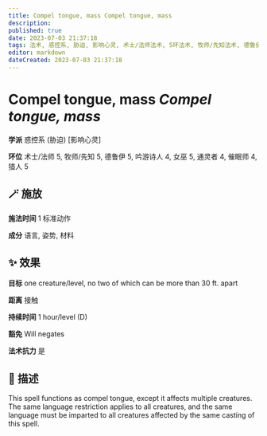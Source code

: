 ```yaml
---
title: Compel tongue, mass Compel tongue, mass
description: 
published: true
date: 2023-07-03 21:37:18
tags: 法术, 惑控系, 胁迫, 影响心灵, 术士/法师法术, 5环法术, 牧师/先知法术, 德鲁伊法术, 吟游诗人法术, 4环法术, 女巫法术, 通灵者法术, 催眠师法术, 猎人法术
editor: markdown
dateCreated: 2023-07-03 21:37:18
---
```


# **Compel tongue, mass** *Compel tongue, mass*

**学派** 惑控系 (胁迫) \[影响心灵\] 

**环位** 术士/法师 5, 牧师/先知 5, 德鲁伊 5, 吟游诗人 4, 女巫 5, 通灵者 4, 催眠师 4, 猎人 5

## 🪄 施放

**施法时间** 1 标准动作

**成分** 语言, 姿势, 材料

## ✨ 效果 

**目标** one creature/level, no two of which can be more than 30 ft. apart 

**距离** 接触  

**持续时间** 1 hour/level (D) 

**豁免** Will negates

**法术抗力** 是

## 📖 描述

This spell functions as compel tongue, except it affects multiple creatures. The same language restriction applies to all creatures, and the same language must be imparted to all creatures affected by the same casting of this spell.
    